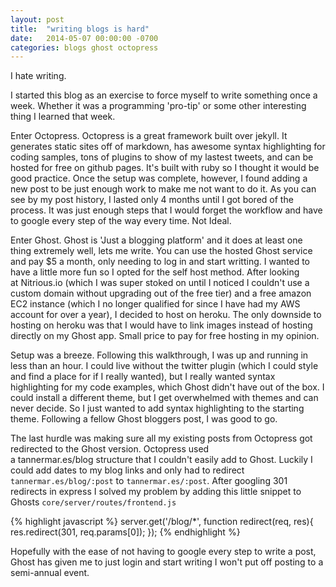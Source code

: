 ```yaml
---
layout: post
title:  "writing blogs is hard"
date:   2014-05-07 00:00:00 -0700
categories: blogs ghost octopress
---
```


I hate writing.

I started this blog as an exercise to force myself to write something once a week. Whether it was a programming 'pro-tip' or some other interesting thing I learned that week.

Enter Octopress. Octopress is a great framework built over jekyll. It generates static sites off of markdown, has awesome syntax highlighting for coding samples, tons of plugins to show of my lastest tweets, and can be hosted for free on github pages. It's built with ruby so I thought it would be good practice. Once the setup was complete, however, I found adding a new post to be just enough work to make me not want to do it. As you can see by my post history, I lasted only 4 months until I got bored of the process. It was just enough steps that I would forget the workflow and have to google every step of the way every time. Not Ideal.

Enter Ghost. Ghost is 'Just a blogging platform' and it does at least one thing extremely well, lets me write. You can use the hosted Ghost service and pay $5 a month, only needing to log in and start writting. I wanted to have a little more fun so I opted for the self host method. After looking at Nitrious.io (which I was super stoked on until I noticed I couldn't use a custom domain without upgrading out of the free tier) and a free amazon EC2 instance (which I no longer qualified for since I have had my AWS account for over a year), I decided to host on heroku. The only downside to hosting on heroku was that I would have to link images instead of hosting directly on my Ghost app. Small price to pay for free hosting in my opinion.

Setup was a breeze. Following this walkthrough, I was up and running in less than an hour. I could live without the twitter plugin (which I could style and find a place for if I really wanted), but I really wanted syntax highlighting for my code examples, which Ghost didn't have out of the box. I could install a different theme, but I get overwhelmed with themes and can never decide. So I just wanted to add syntax highlighting to the starting theme. Following a fellow Ghost bloggers post, I was good to go.

The last hurdle was making sure all my existing posts from Octopress got redirected to the Ghost version. Octopress used a tannermar.es/blog structure that I couldn't easily add to Ghost. Luckily I could add dates to my blog links and only had to redirect `tannermar.es/blog/:post` to `tannermar.es/:post`. After googling 301 redirects in express I solved my problem by adding this little snippet to Ghosts `core/server/routes/frontend.js`

{% highlight javascript %}
server.get('/blog/\*', function redirect(req, res){  
 res.redirect(301, req.params[0]);
});
{% endhighlight %}

Hopefully with the ease of not having to google every step to write a post, Ghost has given me to just login and start writing I won't put off posting to a semi-annual event.

[octopress]: https://jekyllrb.com/docs/home
[jekyll]: https://github.com/jekyll/jekyll
[github-pages]: https://talk.jekyllrb.com/
[ghost]: https://ghost.io
